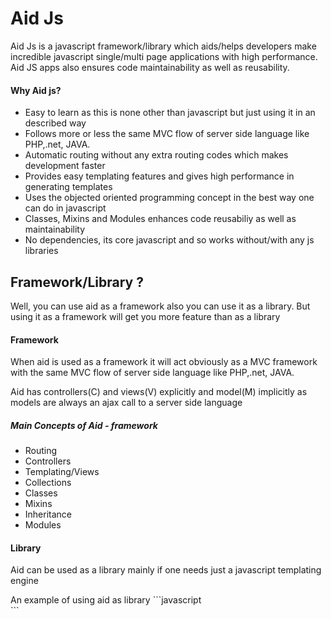 # Aid Js
Aid Js is a javascript framework/library which aids/helps developers make incredible javascript single/multi page applications with high performance. Aid JS apps also ensures code maintainability as well as reusability.

<h4> Why Aid js? </h4>
<ul>
	<li> Easy to learn as this is none other than javascript but just using it in an described way</li>
	<li> Follows more or less the same MVC flow of server side language like PHP,.net, JAVA.</li>
	<li> Automatic routing without any extra routing codes which makes development faster </li>
	<li> Provides easy templating features and gives high performance in generating templates </li>
	<li> Uses the objected oriented programming concept in the best way one can do in javascript</li>
	<li> Classes, Mixins and Modules enhances code reusabiliy as well as maintainability</li>
	<li> No dependencies, its core javascript and so works without/with any js libraries</li>
</ul>

<h2>Framework/Library ?</h2>
<p>Well, you can use aid as a framework also you can use it as a library. But using it as a framework will get you more feature than as a library</p>
<h4>Framework</h4>
<p>When aid is used as a framework it will act obviously as a MVC framework with the same MVC flow of server side language like PHP,.net, JAVA.</p>
<p>Aid has controllers(C) and views(V) explicitly and model(M) implicitly as models are always an ajax call to a server side language </p>
<h5>Main Concepts of Aid - framework</h5>
<ul>
<li>Routing</li>
<li>Controllers</li>
<li>Templating/Views</li>
<li>Collections</li>
<li>Classes</li>
<li>Mixins</li>
<li>Inheritance</li>
<li>Modules</li>
</ul>

<h4>Library</h4>
<p>Aid can be used as a library mainly if one needs just a javascript templating engine</p>
An example of using aid as library
```javascript		
	<!-- The div where view is to be placed -->
	<div id="view"></div>
	<!-- Including aid js file -->
	<script type="text/javascript" src="aid.js">
	<script type="text/javascript">
	   // creating the aid library
	   var app = $_.library();
	   // Calling templating function
	   // Params : Template url,Data object,callback function
	   app.makeTemplate( 'templates/home', {
	       title            : 'Aid JS',
	       highlights 	: ['MVC','Templating','oops Concept'], 
	       built_on  	: 'js', 
	       console_msg      : 'Templating concept understood!',
	       one 		: 1,
	       two 		: 2
	   }, function(html) {
	       document.getElementById('view').innerHTML = html;
	   });
	</script>
```
